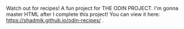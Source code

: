 Watch out for recipes! A fun project for THE ODIN PROJECT. I'm gonna master HTML after I complete this project! You can view it here: https://shadmik.github.io/odin-recipes/ .
